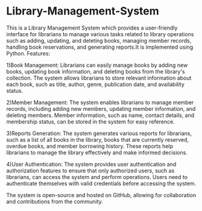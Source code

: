# Library-Management-System
This is a Library Management System which provides a user-friendly interface for librarians to manage various tasks related to library operations such as adding, updating, and deleting books, managing member records, handling book reservations, and generating reports.It is implemented using Python.
Features:

1)Book Management: Librarians can easily manage books by adding new books, updating book information, and deleting books from the library's collection. The system allows librarians to store relevant information about each book, such as title, author, genre, publication date, and availability status.

2)Member Management: The system enables librarians to manage member records, including adding new members, updating member information, and deleting members. Member information, such as name, contact details, and membership status, can be stored in the system for easy reference.

3)Reports Generation: The system generates various reports for librarians, such as a list of all books in the library, books that are currently reserved, overdue books, and member borrowing history. These reports help librarians to manage the library effectively and make informed decisions.

4)User Authentication: The system provides user authentication and authorization features to ensure that only authorized users, such as librarians, can access the system and perform operations. Users need to authenticate themselves with valid credentials before accessing the system.

The system is open-source and hosted on GitHub, allowing for collaboration and contributions from the community.
